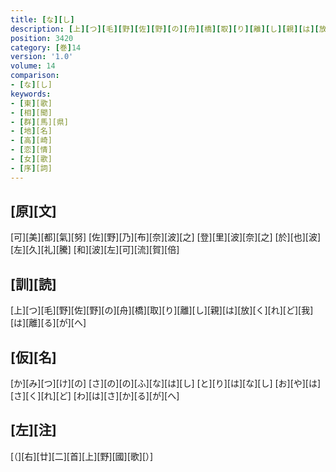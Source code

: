 ```yaml
---
title: [な][し]
description: [上][つ][毛][野][佐][野][の][舟][橋][取][り][離][し][親][は][放][く][れ][ど][我][は][離][る][が][へ]
position: 3420
category: [巻]14
version: '1.0'
volume: 14
comparison:
- [な][し]
keywords:
- [東][歌]
- [相][聞]
- [群][馬][県]
- [地][名]
- [高][崎]
- [恋][情]
- [女][歌]
- [序][詞]
---
```


## [原][文]

[可][美][都][氣][努] [佐][野][乃][布][奈][波][之] [登][里][波][奈][之] [於][也][波][左][久][礼][騰] [和][波][左][可][流][賀][倍]

## [訓][読]

[上][つ][毛][野][佐][野][の][舟][橋][取][り][離][し][親][は][放][く][れ][ど][我][は][離][る][が][へ]

## [仮][名]

[か][み][つ][け][の] [さ][の][の][ふ][な][は][し] [と][り][は][な][し] [お][や][は][さ][く][れ][ど] [わ][は][さ][か][る][が][へ]

## [左][注]

[（][右][廿][二][首][上][野][國][歌][）]
